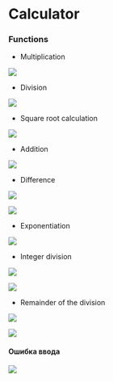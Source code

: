 # Calculator #

### Functions

* Multiplication

![](/Calculator/scans/scan_mult.png)

* Division

![](/Calculator/scans/scan_div.png)

* Square root calculation

![](/Calculator/scans/scan_sqrt.png)

* Addition 

![](/Calculator/scans/scan_sum.png)

* Difference

![](/Calculator/scans/scan_sub.png)

![](/Calculator/scans/scan_sub1.png)

* Exponentiation

![](/Calculator/scans/scan_exp.png)

* Integer division

![](/Calculator/scans/scan_int_div.png)

![](/Calculator/scans/scan_int_div_err.png)

* Remainder of the division

![](/Calculator/scans/scan_rem_div.png)

![](/Calculator/scans/scan_rem_div_err.png)


#### Ошибка ввода

![](/Calculator/scans/scan_erro_input.png)
